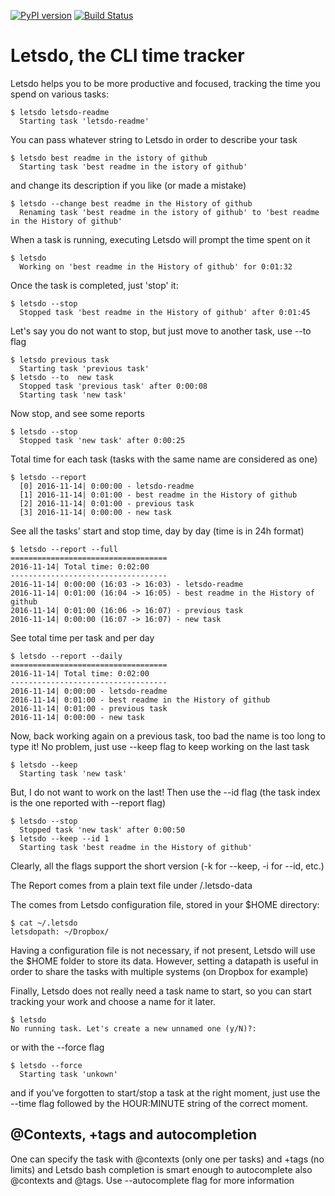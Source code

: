 [![PyPI version](https://badge.fury.io/py/letsdo.svg)](https://badge.fury.io/py/letsdo)
[![Build Status](https://travis-ci.org/clobrano/letsdo.svg?branch=master)](https://travis-ci.org/clobrano/letsdo)
# Letsdo, the CLI time tracker

Letsdo helps you to be more productive and focused, tracking the time you spend on various tasks:

    $ letsdo letsdo-readme
      Starting task 'letsdo-readme'

You can pass whatever string to Letsdo in order to describe your task

    $ letsdo best readme in the istory of github
      Starting task 'best readme in the istory of github'

and change its description if you like (or made a mistake)

    $ letsdo --change best readme in the History of github
      Renaming task 'best readme in the istory of github' to 'best readme in the History of github'

When a task is running, executing Letsdo will prompt the time spent on it

    $ letsdo
      Working on 'best readme in the History of github' for 0:01:32

Once the task is completed, just 'stop' it:

    $ letsdo --stop
      Stopped task 'best readme in the History of github' after 0:01:45

Let's say you do not want to stop, but just move to another task, use --to flag

    $ letsdo previous task
      Starting task 'previous task'
    $ letsdo --to  new task
      Stopped task 'previous task' after 0:00:08
      Starting task 'new task'

Now stop, and see some reports

    $ letsdo --stop
      Stopped task 'new task' after 0:00:25

Total time for each task (tasks with the same name are considered as one)

    $ letsdo --report
      [0] 2016-11-14| 0:00:00 - letsdo-readme
      [1] 2016-11-14| 0:01:00 - best readme in the History of github
      [2] 2016-11-14| 0:01:00 - previous task
      [3] 2016-11-14| 0:00:00 - new task

See all the tasks' start and stop time, day by day (time is in 24h format)

    $ letsdo --report --full
    ===================================
    2016-11-14| Total time: 0:02:00
    -----------------------------------
    2016-11-14| 0:00:00 (16:03 -> 16:03) - letsdo-readme
    2016-11-14| 0:01:00 (16:04 -> 16:05) - best readme in the History of github
    2016-11-14| 0:01:00 (16:06 -> 16:07) - previous task
    2016-11-14| 0:00:00 (16:07 -> 16:07) - new task

See total time per task and per day

    $ letsdo --report --daily
    ===================================
    2016-11-14| Total time: 0:02:00
    -----------------------------------
    2016-11-14| 0:00:00 - letsdo-readme
    2016-11-14| 0:01:00 - best readme in the History of github
    2016-11-14| 0:01:00 - previous task
    2016-11-14| 0:00:00 - new task

Now, back working again on a previous task, too bad the name is too long to type it! No problem, just use --keep flag to
keep working on the last task

    $ letsdo --keep
      Starting task 'new task'

But, I do not want to work on the last! Then use the --id flag (the task index is the one reported with --report flag)

    $ letsdo --stop
      Stopped task 'new task' after 0:00:50
    $ letsdo --keep --id 1
      Starting task 'best readme in the History of github'

Clearly, all the flags support the short version (-k for --keep, -i for --id, etc.)

The Report comes from a plain text file under <letsdopath>/.letsdo-data

The <letsdopath> comes from Letsdo configuration file, stored in your $HOME directory:

    $ cat ~/.letsdo
    letsdopath: ~/Dropbox/

Having a configuration file is not necessary, if not present, Letsdo will use the $HOME folder to store its data.
However, setting a datapath is useful in order to share the tasks with multiple systems (on Dropbox for example)

Finally, Letsdo does not really need a task name to start, so you can start tracking your work and choose a name for it later.

    $ letsdo
    No running task. Let's create a new unnamed one (y/N)?:

or with the --force flag

    $ letsdo --force
      Starting task 'unkown'

and if you've forgotten to start/stop a task at the right moment, just use the --time flag followed by the HOUR:MINUTE
string of the correct moment.

## @Contexts, +tags and autocompletion

One can specify the task with @contexts (only one per tasks) and +tags (no limits) and Letsdo bash completion is smart
enough to autocomplete also @contexts and @tags. Use --autocomplete flag for more information
